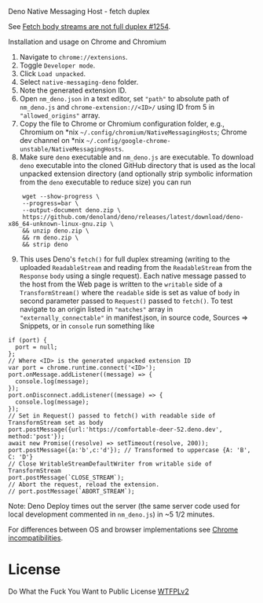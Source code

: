 Deno Native Messaging Host - fetch duplex

See [Fetch body streams are not full duplex #1254](https://github.com/whatwg/fetch/issues/1254).

Installation and usage on Chrome and Chromium

1. Navigate to `chrome://extensions`.
2. Toggle `Developer mode`.
3. Click `Load unpacked`.
4. Select `native-messaging-deno` folder.
5. Note the generated extension ID.
6. Open `nm_deno.json` in a text editor, set `"path"` to absolute path of `nm_deno.js` and `chrome-extension://<ID>/` using ID from 5 in `"allowed_origins"` array. 
7. Copy the file to Chrome or Chromium configuration folder, e.g., Chromium on \*nix `~/.config/chromium/NativeMessagingHosts`; Chrome dev channel on \*nix `~/.config/google-chrome-unstable/NativeMessagingHosts`.
8. Make sure `deno` executable and `nm_deno.js` are executable. To download `deno` executable into the cloned GitHub directory that is used as the local unpacked extension directory (and optionally strip symbolic information from the `deno` executable to reduce size) you can run
```
    wget --show-progress \
    --progress=bar \
    --output-document deno.zip \
    https://github.com/denoland/deno/releases/latest/download/deno-x86_64-unknown-linux-gnu.zip \
    && unzip deno.zip \
    && rm deno.zip \
    && strip deno 
```
9. This uses Deno's `fetch()` for full duplex streaming (writing to the uploaded `ReadableStream` and reading from the `ReadableStream` from the `Response` `body` using a single request). Each native message passed to the host from the Web page is written to the `writable` side of a `TransformStream()` where the `readable` side is set as value of `body` in second parameter passed to `Request()` passed to `fetch()`. To test navigate to an origin listed in `"matches"` array in `"externally_connectable"` in manifest.json, in source code, Sources => Snippets, or in `console` run something like

```
if (port) {
  port = null;
};
// Where <ID> is the generated unpacked extension ID
var port = chrome.runtime.connect('<ID>'); 
port.onMessage.addListener((message) => {
  console.log(message);
});
port.onDisconnect.addListener((message) => {
  console.log(message);
});
// Set in Request() passed to fetch() with readable side of TransformStream set as body
port.postMessage({url:'https://comfortable-deer-52.deno.dev', method:'post'});
await new Promise((resolve) => setTimeout(resolve, 200));
port.postMessage({a:'b',c:'d'}); // Transformed to uppercase {A: 'B', C: 'D'}
// Close WritableStreamDefaultWriter from writable side of TransformStream
port.postMessage(`CLOSE_STREAM`);
// Abort the request, reload the extension.
// port.postMessage(`ABORT_STREAM`);
```

Note: Deno Deploy times out the server (the same server code used for local development commented in `nm_deno.js`) in ~5 1/2 minutes.

For differences between OS and browser implementations see [Chrome incompatibilities](https://developer.mozilla.org/en-US/docs/Mozilla/Add-ons/WebExtensions/Chrome_incompatibilities#native_messaging).

# License
Do What the Fuck You Want to Public License [WTFPLv2](http://www.wtfpl.net/about/)
